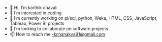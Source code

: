 - 👋 Hi, I’m karthik chavali
- 👀 I’m interested in coding
- 🌱 I’m currently working on pl/sql, python, Weka, HTML, CSS, JavaScript, Tableau, Power BI projects
- 💞️ I’m looking to collaborate on software projects
- 📫 How to reach me -kchanakya91@gmail.com

<!---
kchanakya91/kchanakya91 is a ✨ special ✨ repository because its `README.md` (this file) appears on your GitHub profile.
You can click the Preview link to take a look at your changes.
--->
